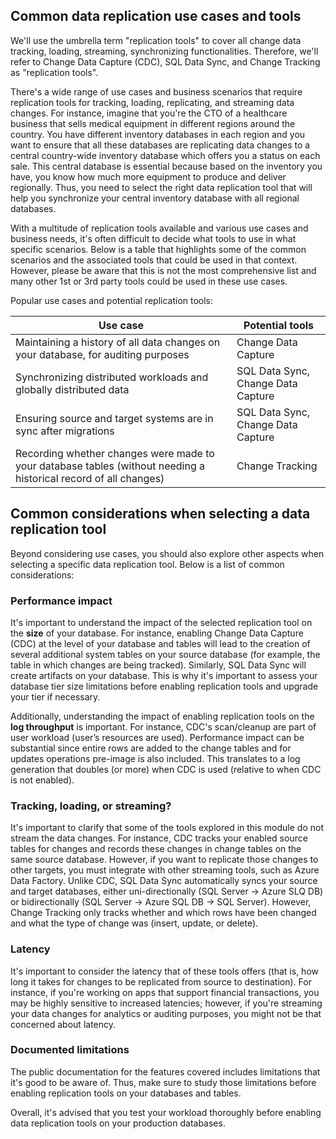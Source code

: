 ## Common data replication use cases and tools

We'll use the umbrella term "replication tools" to cover all change data tracking, loading, streaming, synchronizing functionalities. Therefore, we'll refer to Change Data Capture (CDC), SQL Data Sync, and Change Tracking as "replication tools".

There's a wide range of use cases and business scenarios that require replication tools for tracking, loading, replicating, and streaming data changes. For instance, imagine that you're the CTO of a healthcare business that sells medical equipment in different regions around the country. You have different inventory databases in each region and you want to ensure that all these databases are replicating data changes to a central country-wide inventory database which offers you a status on each sale. This central database is essential because based on the inventory you have, you know how much more equipment to produce and deliver regionally. Thus, you need to select the right data replication tool that will help you synchronize your central inventory database with all regional databases.

With a multitude of replication tools available and various use cases and business needs, it's often difficult to decide what tools to use in what specific scenarios. Below is a table that highlights some of the common scenarios and the associated tools that could be used in that context. However, please be aware that this is not the most comprehensive list and many other 1st or 3rd party tools could be used in these use cases.

Popular use cases and potential replication tools:

| Use case | Potential tools |
| ---- | ---- |
| Maintaining a history of all data changes on your database, for auditing purposes | Change Data Capture |
| Synchronizing distributed workloads and globally distributed data | SQL Data Sync, Change Data Capture |
| Ensuring source and target systems are in sync after migrations | SQL Data Sync, Change Data Capture |
| Recording whether changes were made to your database tables (without needing a historical record of all changes) | Change Tracking |

## Common considerations when selecting a data replication tool

Beyond considering use cases, you should also explore other aspects when selecting a specific data replication tool. Below is a list of common considerations:

### Performance impact

It's important to understand the impact of the selected replication tool on the **size** of your database. For instance, enabling Change Data Capture (CDC) at the level of your database and tables will lead to the creation of several additional system tables on your source database (for example, the table in which changes are being tracked). Similarly, SQL Data Sync will create artifacts on your database. This is why it's important to assess your database tier size limitations before enabling replication tools and upgrade your tier if necessary.

Additionally, understanding the impact of enabling replication tools on the **log throughput** is important. For instance, CDC's scan/cleanup are part of user workload (user’s resources are used). Performance impact can be substantial since entire rows are added to the change tables and for updates operations pre-image is also included. This translates to a log generation that doubles (or more) when CDC is used (relative to when CDC is not enabled).

### Tracking, loading, or streaming?

It's important to clarify that some of the tools explored in this module do not stream the data changes. For instance, CDC tracks your enabled source tables for changes and records these changes in change tables on the same source database. However, if you want to replicate those changes to other targets, you must integrate with other streaming tools, such as Azure Data Factory. Unlike CDC, SQL Data Sync automatically syncs your source and target databases, either uni-directionally (SQL Server -> Azure SLQ DB) or bidirectionally (SQL Server -> Azure SQL DB -> SQL Server). However, Change Tracking only tracks whether and which rows have been changed and what the type of change was (insert, update, or delete).

### Latency

It's important to consider the latency that of these tools offers (that is, how long it takes for changes to be replicated from source to destination). For instance, if you're working on apps that support financial transactions, you may be highly sensitive to increased latencies; however, if you're streaming your data changes for analytics or auditing purposes, you might not be that concerned about latency.

### Documented limitations

The public documentation for the features covered includes limitations that it's good to be aware of. Thus, make sure to study those limitations before enabling replication tools on your databases and tables.

Overall, it's advised that you test your workload thoroughly before enabling data replication tools on your production databases.
